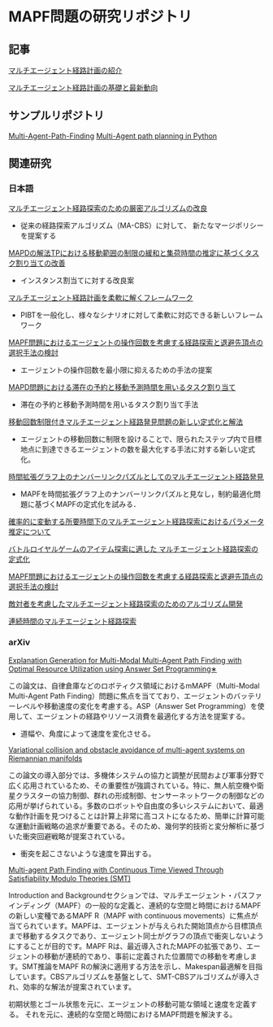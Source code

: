 # MAPF問題の研究リポジトリ

## 記事
[マルチエージェント経路計画の紹介](https://kei18.github.io/note/posts/mapf-tutorial/)

[マルチエージェント経路計画の基礎と最新動向](https://speakerdeck.com/ssii/ssii2023-os3-02)

## サンプルリポジトリ

[Multi-Agent-Path-Finding](https://github.com/GavinPHR/Multi-Agent-Path-Finding)
[Multi-Agent path planning in Python](https://github.com/atb033/multi_agent_path_planning)

## 関連研究

### 日本語

[マルチエージェント経路探索のための厳密アルゴリズムの改良](https://www.jstage.jst.go.jp/article/pjsai/JSAI2022/0/JSAI2022_1N1GS503/_pdf/-char/ja)  

- 従来の経路探索アルゴリズム（MA-CBS）に対して、
新たなマージポリシーを提案する

[MAPDの解法TPにおける移動範囲の制限の緩和と集荷時間の推定に基づくタスク割り当ての改善](https://www.jstage.jst.go.jp/article/tjsai/37/3/37_37-3_A-L84/_pdf)

- インスタンス割当てに対する改良案

[マルチエージェント経路計画を柔軟に解くフレームワーク](https://ipsj.ixsq.nii.ac.jp/ej/?action=repository_uri&item_id=214826&file_id=1&file_no=1)

- PIBTを一般化し、様々なシナリオに対して柔軟に対応できる新しいフレームワーク

[MAPF問題におけるエージェントの操作回数を考慮する経路探索と退避先頂点の選択手法の検討](https://www.ieice.org/publications/conferences/summary.php?id=CONF0000129704&expandable=0&ConfCd=2021G&session_num=D-8&lecture_number=D-8-5&year=2021&conf_type=G)

- エージェントの操作回数を最小限に抑えるための手法の提案

[MAPD問題における滞在の予約と移動予測時間を用いるタスク割り当て](https://www.ieice.org/publications/conference-FIT-DVDs/FIT2020/data/pdf/F-033.pdf)

- 滞在の予約と移動予測時間を用いるタスク割り当て手法

[移動回数制限付きマルチエージェント経路発見問題の新しい定式化と解法](https://www.jstage.jst.go.jp/article/pjsai/JSAI2020/0/JSAI2020_2N4OS17a02/_pdf/-char/ja)

- エージェントの移動回数に制限を設けることで、限られたステップ内で目標地点に到達できるエージェントの数を最大化する手法に対する新しい定式化。

[時間拡張グラフ上のナンバーリンクパズルとしてのマルチエージェント経路発見](https://ipsj.ixsq.nii.ac.jp/ej/?action=repository_action_common_download&item_id=188687&item_no=1&attribute_id=1&file_no=1)

- MAPFを時間拡張グラフ上のナンバーリンクパズルと見なし，制約最適化問題に基づくMAPFの定式化を試みる．


[確率的に変動する所要時間下のマルチエージェント経路探索におけるパラメータ推定について](https://www.jstage.jst.go.jp/article/pjsai/JSAI2023/0/JSAI2023_2F4GS504/_article/-char/ja/)

[バトルロイヤルゲームのアイテム探索に適した マルチエージェント経路探索の定式化](https://gamescience.jp/2022/Paper/Shibayama_2022.pdf)

[MAPF問題におけるエージェントの操作回数を考慮する経路探索と退避先頂点の選択手法の検討](https://jglobal.jst.go.jp/detail?JGLOBAL_ID=202102220906834186)

[敵対者を考慮したマルチエージェント経路探索のためのアルゴリズム開発](https://kaken.nii.ac.jp/ja/grant/KAKENHI-PROJECT-17K12744/)

[連続時間のマルチエージェント経路探索](https://www.sciencedirect.com/science/article/pii/S0004370222000029?via%3Dihub)

### arXiv

[Explanation Generation for Multi-Modal Multi-Agent Path Finding with Optimal Resource Utilization using Answer Set Programming∗](https://arxiv.org/abs/2008.03573)

この論文は、自律倉庫などのロボティクス領域におけるmMAPF（Multi-Modal Multi-Agent Path Finding）問題に焦点を当てており、エージェントのバッテリーレベルや移動速度の変化を考慮する。ASP（Answer Set Programming）を使用して、エージェントの経路やリソース消費を最適化する方法を提案する。
- 道幅や、角度によって速度を変化させる。

[Variational collision and obstacle avoidance of multi-agent systems on Riemannian manifolds](https://arxiv.org/abs/1910.04995)

この論文の導入部分では、多機体システムの協力と調整が民間および軍事分野で広く応用されているため、その重要性が強調されている。特に、無人航空機や衛星クラスターの協力制御、群れの形成制御、センサーネットワークの制御などの応用が挙げられている。多数のロボットや自由度の多いシステムにおいて、最適な動作計画を見つけることは計算上非常に高コストになるため、簡単に計算可能な運動計画戦略の追求が重要である。そのため、幾何学的技術と変分解析に基づいた衝突回避戦略が提案されている。
- 衝突を起こさないような速度を算出する。

[Multi-agent Path Finding with Continuous Time Viewed Through Satisfiability Modulo Theories (SMT)](https://arxiv.org/abs/1903.09820)

Introduction and Backgroundセクションでは、マルチエージェント・パスファインディング（MAPF）の一般的な定義と、連続的な空間と時間におけるMAPFの新しい変種であるMAPF R（MAPF with continuous movements）に焦点が当てられています。MAPFは、エージェントが与えられた開始頂点から目標頂点まで移動するタスクであり、エージェント同士がグラフの頂点で衝突しないようにすることが目的です。MAPF Rは、最近導入されたMAPFの拡張であり、エージェントの移動が連続的であり、事前に定義された位置間での移動を考慮します。SMT推論をMAPF Rの解決に適用する方法を示し、Makespan最適解を目指しています。CBSアルゴリズムを基盤として、SMT-CBSアルゴリズムが導入され、効率的な解法が提案されています。

初期状態とゴール状態を元に、エージェントの移動可能な領域と速度を定義する。
それを元に、連続的な空間と時間におけるMAPF問題を解決する。
